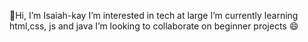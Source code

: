 👋Hi, I’m Isaiah-kay
I’m interested in tech at large
I’m currently learning html,css, js and java
I’m looking to collaborate on beginner projects
😄 

<!---
Isaiah-kay/Isaiah-kay is a ✨ special ✨ repository because its `README.md` (this file) appears on your GitHub profile.
You can click the Preview link to take a look at your changes.
--->
